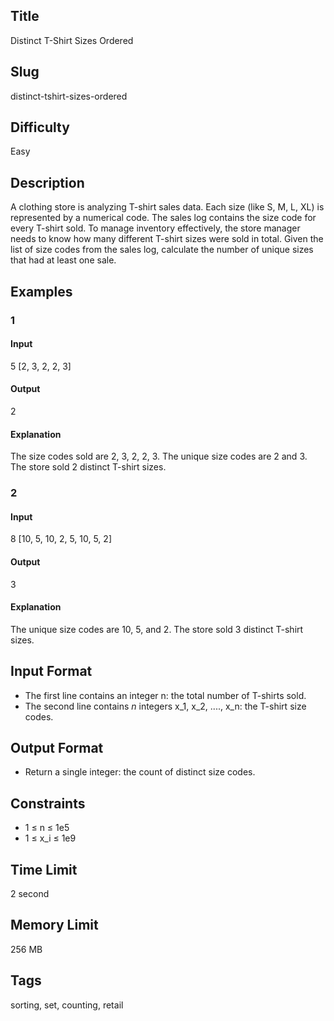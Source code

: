 ## Title

Distinct T-Shirt Sizes Ordered

## Slug

distinct-tshirt-sizes-ordered

## Difficulty

Easy

## Description

A clothing store is analyzing T-shirt sales data. Each size (like S, M, L, XL) is represented by a numerical code. The sales log contains the size code for every T-shirt sold. To manage inventory effectively, the store manager needs to know how many different T-shirt sizes were sold in total. Given the list of size codes from the sales log, calculate the number of unique sizes that had at least one sale.

## Examples

### 1

#### Input

5
[2, 3, 2, 2, 3]

#### Output

2

#### Explanation

The size codes sold are 2, 3, 2, 2, 3. The unique size codes are 2 and 3. The store sold 2 distinct T-shirt sizes.

### 2

#### Input

8
[10, 5, 10, 2, 5, 10, 5, 2]

#### Output

3

#### Explanation

The unique size codes are 10, 5, and 2. The store sold 3 distinct T-shirt sizes.

## Input Format

- The first line contains an integer n: the total number of T-shirts sold.
- The second line contains $n$ integers x_1, x_2, ...., x_n: the T-shirt size codes.

## Output Format

- Return a single integer: the count of distinct size codes.

## Constraints

- 1 ≤ n ≤ 1e5
- 1 ≤ x_i ≤ 1e9

## Time Limit

2 second

## Memory Limit

256 MB

## Tags

sorting, set, counting, retail